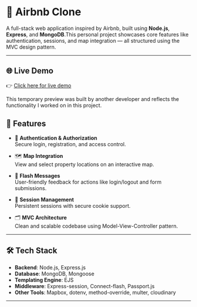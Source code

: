 # 🏡 Airbnb Clone

A full-stack web application inspired by Airbnb, built using **Node.js**, **Express**, and **MongoDB**.This personal project showcases core features like authentication, sessions, and map integration — all structured using the MVC design pattern.

---

## 🌐 Live Demo

👉 [Click here for live demo](https://project-wanderlust-u6a7.onrender.com/listings)

  This temporary preview was built by another developer and reflects the functionality I worked on in this project.

## 🚀 Features

- 🔐 **Authentication & Authorization**  
  Secure login, registration, and access control.

- 🗺️ **Map Integration**  
  View and select property locations on an interactive map.

- 💬 **Flash Messages**  
  User-friendly feedback for actions like login/logout and form submissions.

- 🧠 **Session Management**  
  Persistent sessions with secure cookie support.

- 🗂️ **MVC Architecture**  
  Clean and scalable codebase using Model-View-Controller pattern.

---

## 🛠 Tech Stack

- **Backend**: Node.js, Express.js  
- **Database**: MongoDB, Mongoose  
- **Templating Engine**: EJS  
- **Middleware**: Express-session, Connect-flash, Passport.js  
- **Other Tools**: Mapbox, dotenv, method-override, multer, cloudinary

---
